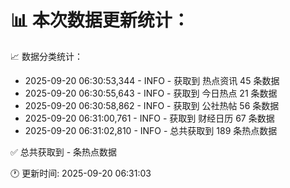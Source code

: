 📊 本次数据更新统计：
==========================

📈 数据分类统计：
- 2025-09-20 06:30:53,344 - INFO - 获取到 热点资讯 45 条数据
- 2025-09-20 06:30:55,643 - INFO - 获取到 今日热点 21 条数据
- 2025-09-20 06:30:58,862 - INFO - 获取到 公社热帖 56 条数据
- 2025-09-20 06:31:00,761 - INFO - 获取到 财经日历 67 条数据
- 2025-09-20 06:31:02,810 - INFO - 总共获取到 189 条热点数据

✅ 总共获取到 - 条热点数据

🕐 更新时间: 2025-09-20 06:31:03
